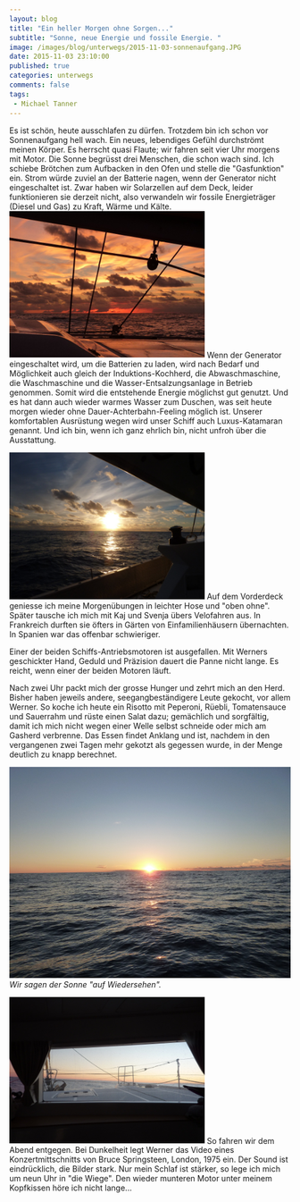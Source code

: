 ```yaml
---
layout: blog
title: "Ein heller Morgen ohne Sorgen..."
subtitle: "Sonne, neue Energie und fossile Energie. "
image: /images/blog/unterwegs/2015-11-03-sonnenaufgang.JPG
date: 2015-11-03 23:10:00
published: true
categories: unterwegs
comments: false
tags:
 - Michael Tanner
---
```

Es ist schön, heute ausschlafen zu dürfen. Trotzdem bin ich schon vor Sonnenaufgang hell wach. Ein neues, lebendiges Gefühl durchströmt meinen Körper. Es herrscht quasi Flaute; wir fahren seit vier Uhr morgens mit Motor. Die Sonne begrüsst drei Menschen, die schon wach sind. Ich schiebe Brötchen zum Aufbacken in den Ofen und stelle die "Gasfunktion" ein. Strom würde zuviel an der Batterie nagen, wenn der Generator nicht eingeschaltet ist. Zwar haben wir Solarzellen auf dem Deck, leider funktionieren sie derzeit nicht, also verwandeln wir fossile Energieträger (Diesel und Gas) zu Kraft, Wärme und Kälte. <img class="leadimage right" width="350" title="Morgenstimmung" src="/images/blog/unterwegs/2015-11-03-morgenstimmung.JPG"> Wenn der Generator eingeschaltet wird, um die Batterien zu laden, wird nach Bedarf und Möglichkeit auch gleich der Induktions-Kochherd, die Abwaschmaschine, die Waschmaschine und die Wasser-Entsalzungsanlage in Betrieb genommen. Somit wird die entstehende Energie möglichst gut genutzt. Und es hat dann auch wieder warmes Wasser zum Duschen, was seit heute morgen wieder ohne Dauer-Achterbahn-Feeling möglich ist. Unserer komfortablen Ausrüstung wegen wird unser Schiff auch Luxus-Katamaran genannt. Und ich bin, wenn ich ganz ehrlich bin, nicht unfroh über die Ausstattung.

<img class="leadimage left" width="350" title="Ein heller Morgen ohne Sorgen folget der düsteren Nacht." src="/images/blog/unterwegs/2015-11-03-heller-morgen.JPG"> Auf dem Vorderdeck geniesse ich meine Morgenübungen in leichter Hose und "oben ohne". Später tausche ich mich mit Kaj und Svenja übers Velofahren aus. In Frankreich durften sie öfters in Gärten von Einfamilienhäusern übernachten. In Spanien war das offenbar schwieriger.

Einer der beiden Schiffs-Antriebsmotoren ist ausgefallen. Mit Werners geschickter Hand, Geduld und Präzision dauert die Panne nicht lange. Es reicht, wenn einer der beiden Motoren läuft.

Nach zwei Uhr packt mich der grosse Hunger und zehrt mich an den Herd. Bisher haben jeweils andere, seegangbeständigere Leute gekocht, vor allem Werner. So koche ich heute ein Risotto mit Peperoni, Rüebli, Tomatensauce und Sauerrahm und rüste einen Salat dazu; gemächlich und sorgfältig, damit ich mich nicht wegen einer Welle selbst schneide oder mich am Gasherd verbrenne. Das Essen findet Anklang und ist, nachdem in den vergangenen zwei Tagen mehr gekotzt als gegessen wurde, in der Menge deutlich zu knapp berechnet.

<img title="Der Sonnenuntergang ist ein Spektakel für sich, für mich, für uns." src="/images/blog/unterwegs/2015-11-03-sonnenuntergang.JPG"> *Wir sagen der Sonne "auf Wiedersehen".*

<img class="leadimage left" width="350" title="Blick aus dem Wohnzimmer am Abend." src="/images/blog/unterwegs/2015-11-03-dem-abend-entgegen.JPG"> So fahren wir dem Abend entgegen. Bei Dunkelheit legt Werner das Video eines Konzertmittschnitts von Bruce Springsteen, London, 1975 ein. Der Sound ist eindrücklich, die Bilder stark. Nur mein Schlaf ist stärker, so lege ich mich um neun Uhr in "die Wiege". Den wieder munteren Motor unter meinem Kopfkissen höre ich nicht lange...
